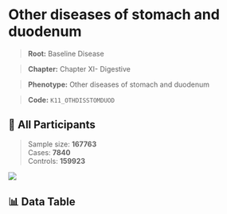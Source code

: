 # Other diseases of stomach and duodenum

> **Root:** Baseline Disease  

> **Chapter:** Chapter XI- Digestive  

> **Phenotype:** Other diseases of stomach and duodenum  

> **Code:** `K11_OTHDISSTOMDUOD`

## 🧪 All Participants  
> Sample size: **167763**  
> Cases: **7840**  
> Controls: **159923**
<img src="/Sensitive/Figures/ALL/Incidence/K11_OTHDISSTOMDUOD.png"/>

## 📊 Data Table
<CsvTableMRF src="/Sensitive/Data/ALL/Incidence/COX_K11_OTHDISSTOMDUOD.csv"/>

